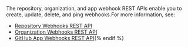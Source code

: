 The repository, organization, and app webhook REST APIs enable you to create, update, delete, and ping webhooks.For more information, see:
- [Repository Webhooks REST API](/rest/reference/repos#webhooks)
- [Organization Webhooks REST API](/rest/reference/orgs#webhooks)
- [GitHub App Webhooks REST API](/rest/reference/apps#webhooks){% endif %}
